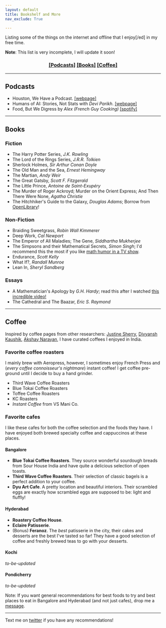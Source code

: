 ```yaml
---
layout: default
title: Bookshelf and More
nav_exclude: True

---
```


Listing some of the things on the internet and offline that I enjoy[/ed] in my free time.

**Note**: This list is very incomplete, I will update it soon!

<div align="center" markdown="1">

### [[Podcasts]](#podcasts) [[Books]](#books) [[Coffee]](#coffee)

</div>

<hr>

## Podcasts

- Houston, We Have a Podcast. [[webpage]](https://www.nasa.gov/johnson/HWHAP)
- Humans of AI: Stories, Not Stats with _Devi Parikh_. [[webpage]](https://www.cc.gatech.edu/~parikh/humanstoriesai/)
- Food, But We Digress by _Alex (French Guy Cooking)_ [[spotify]](
https://open.spotify.com/show/2byaYb4BvPJaTIJu8OCl4I?si=ND_-3T5TQmuf1YvimcDZlQ)

<hr>

## Books

### Fiction

- The Harry Potter Series, _J.K. Rowling_
- The Lord of the Rings Series, _J.R.R. Tolkien_
- Sherlock Holmes, _Sir Arthur Conan Doyle_
- The Old Man and the Sea, _Ernest Hemingway_
- The Martian, _Andy Weir_
- The Great Gatsby, _Scott F. Fitzgerald_
- The Little Prince, _Antoine de Saint-Exupéry_
- The Murder of Roger Ackroyd; Murder on the Orient Express; And Then There Were None, _Agatha Christie_
- The Hitchhiker's Guide to the Galaxy, _Douglas Adams_; Borrow from [OpenLibrary](https://openlibrary.org/works/OL2163713W/The_Hitch_Hiker's_Guide_to_the_Galaxy_The_Restaurant_at_the_End_of_the_Universe_Life_the_Universe_an?edition=morethancomplete00adam)!


### Non-Fiction

- Braiding Sweetgrass, _Robin Wall Kimmerer_
- Deep Work, _Cal Newport_
- The Emperor of All Maladies; The Gene, _Siddhartha Mukherjee_
- The Simpsons and their Mathematical Secrets, _Simon Singh_; I'd recommend this the most if you like [math humor in a TV show](https://www.theguardian.com/tv-and-radio/2013/sep/22/the-simpsons-secret-formula-maths-simon-singh).
- Endurance, _Scott Kelly_
- What If?, _Randall Munroe_
- Lean In, _Sheryl Sandberg_

### Essays

- A Mathematician's Apology by _G.H. Hardy_; read this after I watched [this incredible video!](https://www.youtube.com/watch?v=s_L-fp8gDzY)
- The Cathedral and The Baazar, _Eric S. Raymond_

<hr>

## Coffee

Inspired by coffee pages from other researchers: [Justine Sherry](http://www.justinesherry.com/coffee.html), [Divyansh Kaushik](https://www.cs.cmu.edu/~dkaushik/index.html), [Akshay Narayan](https://akshayn.xyz/coffee.html), I have curated coffees I enjoyed in India.


### Favorite coffee roasters

I mainly brew with Aeropress, however, I sometimes enjoy French Press and (*every coffee connoisseur's nightmare*) instant coffee! I get coffee pre-ground until I decide to buy a hand grinder.

- Third Wave Coffee Roasters
- Blue Tokai Coffee Roasters
- Toffee Coffee Roasters
- KC Roasters
- _Instant Coffee_ from VS Mani Co.

### Favorite cafes

I like these cafes for both the coffee selection and the foods they have. I have enjoyed both brewed specialty coffee and cappuccinos at these places.

#### Bangalore

- **Blue Tokai Coffee Roasters**. They source wonderful sourdough breads from Sour House India and have quite a delicious selection of open toasts.
- **Third Wave Coffee Roasters**. Their selection of classic bagels is a perfect addition to your coffee.
- **Dyu Art Cafe**. A pretty location and beautiful interiors. Their scrambled eggs are exactly how scrambled eggs are supposed to be: light and fluffly!


#### Hyderabad

- **Roastery Coffee House**.
- **Eclaire Patisserie**.
- (Bonus) **Feranoz**. The *best* patisserie in the city, their cakes and desserts are the best I've tasted so far! They have a good selection of coffee and freshly brewed teas to go with your desserts.

#### Kochi
*to-be-updated*
#### Pondicherry
*to-be-updated*

Note: If you want general recommendations for best foods to try and best places to eat in Bangalore and Hyderabad (and not just cafes), drop me a [message](https://twitter.com/tkasarla_).

--------------------------------------------------------------------------------

Text me on [twitter](https://twitter.com/tkasarla_) if you have any recommendations!
